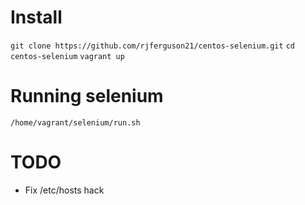 # Install
  `git clone https://github.com/rjferguson21/centos-selenium.git`
  `cd centos-selenium`
  `vagrant up`

# Running selenium
`/home/vagrant/selenium/run.sh`

# TODO
  - Fix /etc/hosts hack
